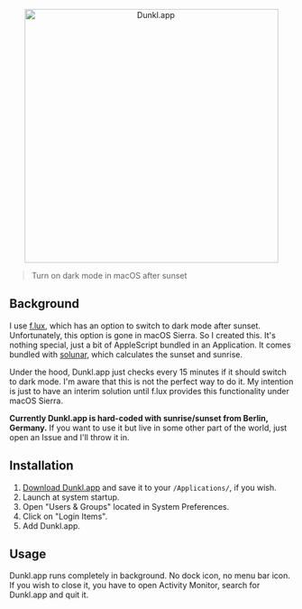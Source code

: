 <p align="center">
  <img alt="Dunkl.app" src="https://raw.githubusercontent.com/timomeh/Dunkl.app/master/.github/logo.png" width="450">
</p>

> Turn on dark mode in macOS after sunset

## Background

I use [f.lux](https://justgetflux.com), which has an option to switch to dark mode after sunset. Unfortunately, this option is gone in macOS Sierra. So I created this. It's nothing special, just a bit of AppleScript bundled in an Application. It comes bundled with [solunar](https://github.com/kevinboone/solunar_cmdline), which calculates the sunset and sunrise.

Under the hood, Dunkl.app just checks every 15 minutes if it should switch to dark mode. I'm aware that this is not the perfect way to do it. My intention is just to have an interim solution until f.lux provides this functionality under macOS Sierra.

**Currently Dunkl.app is hard-coded with sunrise/sunset from Berlin, Germany.** If you want to use it but live in some other part of the world, just open an Issue and I'll throw it in.

## Installation

1. [Download Dunkl.app](https://github.com/timomeh/Dunkl.app/releases/download/v1.0/Dunkl.app.zip) and save it to your `/Applications/`, if you wish.
2. Launch at system startup.
  1. Open "Users & Groups" located in System Preferences.
  2. Click on "Login Items".
  3. Add Dunkl.app.

## Usage

Dunkl.app runs completely in background. No dock icon, no menu bar icon. If you wish to close it, you have to open Activity Monitor, search for Dunkl.app and quit it.
